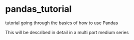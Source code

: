 # pandas_tutorial
tutorial going through the basics of how to use Pandas

This will be described in detail in a multi part medium series

